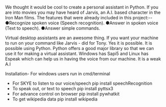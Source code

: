 We thought it would be cool to create a personal assistant in Python. If you are into movies you may have heard of Jarvis, an A.I. based character in the Iron Man films.
The features that were already included in this project:--
  ●Recognize spoken voice (Speech recognition).
  ●Answer in spoken voice (Text to speech).
  ●Answer simple commands.

Virtual desktop assistants are an awesome thing. If you want your machine to run on your command like Jarvis - did for Tony. 
Yes it is possible. It is possible using Python. Python offers a good major library so that we can use it for making a virtual assistant. 
Windows has Sapi5 and Linux has Espeak which can help us in having the voice from our machine. It is a weak A.I

Installation-
For windows users
run in cmd/terminal
* For SKYE to listen to our voice/speech pip install speechRecognition
* To speak out, or text to speech pip install pyttsx3
* For advance control on browser pip install pywhatkit
* To get wikipedia data pip install wikipedia
